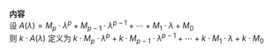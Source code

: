 **内容**  
设 $A(\lambda)=M_p\cdot\lambda^p+M_{p-1}\cdot\lambda^{p-1}+\cdots+M_1\cdot\lambda+M_0$  
则 $k\cdot A(\lambda)$ 定义为 $k\cdot M_p\cdot\lambda^p+k\cdot M_{p-1}\cdot\lambda^{p-1}+\cdots+k\cdot M_1\cdot\lambda+k\cdot M_0$  

